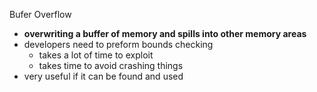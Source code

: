 Bufer Overflow

* **overwriting a buffer  of memory and spills into other memory areas**
* developers need to preform bounds checking 
	* takes a lot of time to exploit 
	* takes time to avoid crashing things 
* very useful if it can be found and used  
